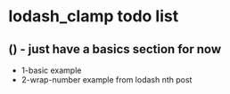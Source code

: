 # lodash\_clamp todo list

## () - just have a basics section for now
* 1-basic example
* 2-wrap-number example from lodash nth post

